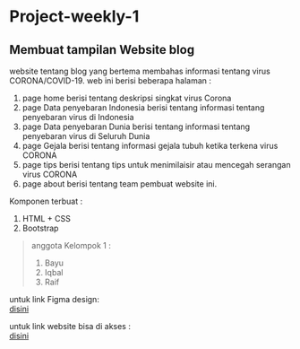 # Project-weekly-1

## Membuat tampilan Website blog

website tentang blog yang bertema membahas informasi tentang virus CORONA/COVID-19.
web ini berisi beberapa halaman :

1. page home berisi tentang deskripsi singkat virus Corona
2. page Data penyebaran Indonesia berisi tentang informasi tentang penyebaran virus di Indonesia
3. page Data penyebaran Dunia berisi tentang informasi tentang penyebaran virus di Seluruh Dunia
4. page Gejala berisi tentang informasi gejala tubuh ketika terkena virus CORONA
5. page tips berisi tentang tips untuk menimilaisir atau mencegah serangan virus CORONA
6. page about berisi tentang team pembuat website ini.

Komponen terbuat :

1. HTML + CSS
2. Bootstrap

> anggota Kelompok 1 :
>
> 1.  Bayu
> 2.  Iqbal
> 3.  Raif

untuk link Figma design: </br>
[disini](https://www.figma.com/file/eR1BNMp7iRyn2PAFwvst7s/Project-week-1?node-id=0%3A1)

untuk link website bisa di akses : </br>
[disini](https://corona-blog.netlify.com/)
